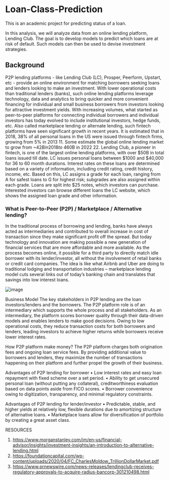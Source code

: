 # Loan-Class-Prediction
This is an academic project for predicting status of a loan.

In this analysis, we will analyze data from an online lending platform, Lending Club. The goal is to
develop models to predict which loans are at risk of default. Such models can then be used to devise
investment strategies.

## Background
P2P lending platforms - like Lending Club (LC), Prosper, Peerform, Upstart, etc - provide an online
environment for matching borrowers seeking loans and lenders looking to make an investment. With
lower operational costs than traditional lenders (banks), such online lending platforms leverage
technology, data and analytics to bring quicker and more convenient financing for individual and small
business borrowers from investors looking for attractive investment yields. With increasing volumes,
what started as peer-to-peer platforms for connecting individual borrowers and individual investors has
today evolved to include institutional investors, hedge funds, etc. Also called marketplace lending or
alternate lending, such fintech platforms have seen significant growth in recent years. It is estimated
that in 2018, 38% of all personal loans in the US were issued through fintech firms, growing from 5% in
2013 11. Some estimate the global online lending market to grow from ~$42B in 2018 to ~$460B in 2022
22. Lending Club, a pioneer in fintech, is one of the largest online lending platforms, with over $50B in
total loans issued till date.
LC issues personal loans between $1000 and $40,000 for 36 to 60 month durations. Interest rates on these loans
are determined based on a variety of information, including credit rating, credit history, income, etc.
Based on this, LC assigns a grade for each loan, ranging from A for safest loans to G for highest risk;
subgrades are also assigned within each grade. Loans are split into $25 notes, which investors can
purchase. Interested investors can browse different loans the LC website, which shows the assigned loan
grade and other information.


### What is Peer-to-Peer (P2P) / Marketplace / Alternative lending?
In the traditional process of borrowing and lending, banks have always acted as intermediaries and contributed to overall increase in cost of transaction since they make significant profit off the spread. But today technology and innovation are making possible a new generation of financial services that are more affordable and more available. As the process becomes online, it possible for a third party to directly match idle borrower with its lender/investor, all without the involvement of retail banks or credit card companies. The idea is like what Airbnb and Uber are doing to traditional lodging and transportation industries – marketplace lending model cuts several links out of today’s banking chain and translates that savings into low interest loans.

![image](https://user-images.githubusercontent.com/35283246/140968466-1923a140-8a89-4ac0-8c53-f7c855cbf165.png)


Business Model
The key stakeholders in P2P lending are the loan investors/lenders and the borrowers. The P2P platform role is of an intermediary which supports the whole process and all stakeholders. As an intermediary, the platform scores borrower quality through their data-driven models and enables lenders to make good decisions. Owing to low operational costs, they reduce transaction costs for both borrowers and lenders, leading investors to achieve higher returns while borrowers receive lower interest rates.

How P2P platform make money?
The P2P platform charges both origination fees and ongoing loan service fees. By providing additional value to borrowers and lenders, they maximize the number of transactions happening on their platform and further propel the growth of their business.



Advantages of P2P lending for borrower
•	Low interest rates and easy loan repayment with fixed scheme over a set period.
•	Ability to get unsecured personal loan (without putting any collateral), creditworthiness evaluation based on data points aside from FICO scores. 
•	Borrower convenience owing to digitization, transparency, and minimal regulatory constraints.

Advantages of P2P lending for lender/investor
•	Predictable, stable, and higher yields at relatively low, flexible durations due to amortizing structure of alternative loans.
•	Marketplace loans allow for diversification of portfolio by creating a great asset class.

RESOURCES
1)	https://www.morganstanley.com/im/en-us/financial-advisor/insights/investment-insights/an-introduction-to-alternative-lending.html 
2)	https://foundationcapital.com/wp-content/uploads/2020/04/FC_CharlesMoldow_TrillionDollarMarket.pdf 
3)	https://www.prnewswire.com/news-releases/lendingclub-receives-regulatory-approvals-to-acquire-radius-bancorp-301210498.html 

